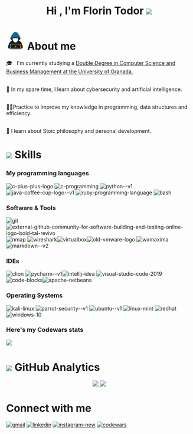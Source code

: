 <h1 align="center">Hi , I'm Florin Todor <img src="https://media.giphy.com/media/hvRJCLFzcasrR4ia7z/giphy.gif" width="35"></h1>

# <picture><img src = "https://github.com/0xAbdulKhalid/0xAbdulKhalid/raw/main/assets/mdImages/about_me.gif" width = 50px></picture> **About me**
🎓 &nbsp; I'm currently studying a [Double Degree in Computer Science and Business Management at the University of Granada.](https://grados.ugr.es/Informatica_ADE/)

<br>🚀 In my spare time, I learn about cybersecurity and artificial intelligence.

<br> 🧑‍💻Practice to improve my knowledge in programming, data structures and efficiency.

<br> 📗 I learn about Stoic philosophy and personal development.



# <img src="https://media2.giphy.com/media/QssGEmpkyEOhBCb7e1/giphy.gif?cid=ecf05e47a0n3gi1bfqntqmob8g9aid1oyj2wr3ds3mg700bl&rid=giphy.gif" width ="25"><b> Skills</b>
### My programming languages

<img width="48" height="48" src="https://img.icons8.com/color/48/c-plus-plus-logo.png" alt="c-plus-plus-logo"/> <img width="48" height="48" src="https://img.icons8.com/color/48/c-programming.png" alt="c-programming"/> <img width="48" height="48" src="https://img.icons8.com/color/48/python--v1.png" alt="python--v1"/> <img width="48" height="48" src="https://img.icons8.com/color/48/java-coffee-cup-logo--v1.png" alt="java-coffee-cup-logo--v1"/> <img width="48" height="48" src="https://img.icons8.com/color/48/ruby-programming-language.png" alt="ruby-programming-language"/> <img width="48" height="48" src="https://img.icons8.com/fluency/48/bash.png" alt="bash"/> 

### Software & Tools
<img width="48" height="48" src="https://img.icons8.com/color/48/git.png" alt="git"/> <img width="48" height="48" src="https://img.icons8.com/external-tal-revivo-bold-tal-revivo/48/FFFFFF/external-github-community-for-software-building-and-testing-online-logo-bold-tal-revivo.png" alt="external-github-community-for-software-building-and-testing-online-logo-bold-tal-revivo"/> <img width="48" height="48" src="https://nmap.org/images/sitelogo.png" alt="nmap"/> <img width="48" height="48" src="https://upload.wikimedia.org/wikipedia/commons/d/db/Wireshark_Icon.png" alt="wireshark"/><img width="48" height="48" src="https://img.icons8.com/color/48/virtualbox.png" alt="virtualbox"/><img width="48" height="48" src="https://img.icons8.com/color/48/old-vmware-logo.png" alt="old-vmware-logo"/>
<img width="48" height="48" src="https://images.pling.com/img/00/00/13/91/38/1108377/110588-1.png" alt="wxmaxima"/> <img width="50" height="50" src="https://img.icons8.com/ios/50/FFFFFF/markdown--v2.png" alt="markdown--v2"/>

### IDEs
<img width="48" height="48" src="https://cdn.worldvectorlogo.com/logos/clion-1.svg" alt="clion"/>  <img width="48" height="48" src="https://img.icons8.com/color/48/pycharm--v1.png" alt="pycharm--v1"/><img width="48" height="48" src="https://img.icons8.com/fluency/48/intellij-idea.png" alt="intellij-idea"/> <img width="48" height="48" src="https://img.icons8.com/color/48/visual-studio-code-2019.png" alt="visual-studio-code-2019"/> <img width="48" height="48" src="https://img.icons8.com/color/48/code-blocks.png" alt="code-blocks"/><img width="48" height="48" src="https://img.icons8.com/color/48/apache-netbeans.png" alt="apache-netbeans"/>

### Operating Systems
<img width="48" height="48" src="https://img.icons8.com/plasticine/48/kali-linux.png" alt="kali-linux"/> <img width="48" height="48" src="https://img.icons8.com/color/48/parrot-security--v1.png"  alt="parrot-security--v1"/> <img width="48" height="48" src="https://img.icons8.com/color/48/ubuntu--v1.png" alt="ubuntu--v1"/> <img width="48" height="48" src="https://img.icons8.com/color/48/linux-mint.png" alt="linux-mint"/> <img width="48" height="48" src="https://cdn.icon-icons.com/icons2/2415/PNG/512/redhat_plain_wordmark_logo_icon_146371.png" alt="redhat"/> <img width="48" height="48" src="https://img.icons8.com/fluency/48/windows-10.png" alt="windows-10"/>

### Here's my Codewars stats
[<img src= "https://www.codewars.com/users/Flo18302/badges/large" width= "350"/>](https://www.codewars.com/users/Flo18302)


# <img src="https://media.giphy.com/media/iY8CRBdQXODJSCERIr/giphy.gif" width="35"><b> GitHub Analytics </b>
<p align="center">
<a href="https://github.com/FlorinTodor">
  <img height="180em" src="https://github-readme-stats-eight-theta.vercel.app/api?username=FlorinTodor&show_icons=true&theme=algolia&include_all_commits=true&count_private=true"/>
  <img height="180em" src="https://github-readme-stats-eight-theta.vercel.app/api/top-langs/?username=FlorinTodor&layout=compact&langs_count=8&theme=algolia"/>
</a>
</p>

# Connect with me

  <a href="mailto:florintodorgliga@gmail.com"><img width="48" height="48" src="https://img.icons8.com/fluency/48/gmail.png" alt="gmail"/></a>
	<a href="https://www.linkedin.com/in/florin-emanuel-todor-gliga/"><img width="48" height="48" src="https://img.icons8.com/color/48/linkedin.png" alt="linkedin"/></a>
	<a href="https://www.instagram.com/florintodor_/"><img width="48" height="48" src="https://img.icons8.com/fluency/48/instagram-new.png" alt="instagram-new"/></a>
 	<a href="https://www.codewars.com/users/Flo18302"><img width="48" height="48" src="https://img.icons8.com/color/48/codewars.png" alt="codewars"/></a>
